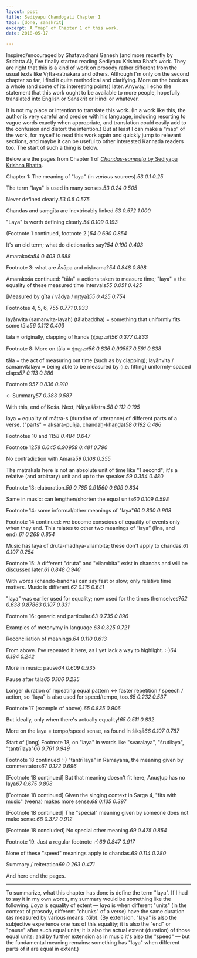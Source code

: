 ```yaml
---
layout: post
title: Sediyapu Chandogati Chapter 1
tags: [done, sanskrit]
excerpt: A “map” of Chapter 1 of this work.
date: 2018-05-17

---
```


Inspired/encouraged by Shatavadhani Ganesh (and more recently by Sridatta A), I’ve finally started reading Sediyapu Krishna Bhat’s work. They are right that this is a kind of work on prosody rather different from the usual texts like Vṛtta-ratnākara and others. Although I'm only on the second chapter so far, I find it quite methodical and clarifying. More on the book as a whole (and some of its interesting points) later. Anyway, I echo the statement that this work ought to be available to more people, hopefully translated into English or Sanskrit or Hindi or whatever.

It is not my place or intention to translate this work. (In a work like this, the author is very careful and precise with his language, including resorting to vague words exactly when appropriate, and translation could easily add to the confusion and distort the intention.) But at least I can make a “map” of the work, for myself to read this work again and quickly jump to relevant sections, and maybe it can be useful to other interested Kannada readers too. The start of such a thing is below.

Below are the pages from Chapter 1 of <a href="https://archive.org/details/ChandassamputaSediyapu"><i>Chandas-sampuṭa</i> by Sediyapu Krishna Bhatta</a>.

<style>
.outer-image-and-notes-container {
  display: grid;
  grid-template-columns: 70% 30%;
  column-gap: 2px;
  border: 2px solid black;
  margin-top: 2em;
  margin-bottom: 2em;
}
.inner-notes {
  grid-column: 2;
  grid-row: 1;
}
.inner-images {
  grid-column: 1;
  grid-row: 1;
}
.inner-image {
  display: block;
  border: 1px solid grey;
}
</style>

<div id="mainBookPages"></div>

<script>
// Returns a direct URL to an image region on archive.org
function pageURL(pageNum, startHeightFraction, stopHeightFraction) {
    startHeightFraction = startHeightFraction || 0.0;
    stopHeightFraction = stopHeightFraction || 1.0;
    return ('https://archive.org/download/ChandassamputaSediyapu/page/n' + (Number(pageNum) + 9)
        + '_y' + startHeightFraction + '_h' + (stopHeightFraction - startHeightFraction) + '_s2.jpg');
}

// Returns a URL for viewing page `pageNum` in the archive.org stream viewer
function streamURL(pageNum) {
    return 'https://archive.org/stream/ChandassamputaSediyapu#page/n' + (Number(pageNum) + 9) + '/mode/1up';
}

function makeImagePlaceholder(pageNum, startHeightFraction, stopHeightFraction) {
    const ht = (stopHeightFraction - startHeightFraction) * (499 / 352) * 600;
    let imgPlaceholder = document.createElement('div');
    imgPlaceholder.classList.add('inner-image');
    imgPlaceholder.textContent = ('Click to load image (page ' + pageNum +
                  ' from ' + startHeightFraction +
                  ' to ' + stopHeightFraction + ')');
    imgPlaceholder.style.height = ht + 'px';
    imgPlaceholder.addEventListener('click', () => {
        let imgDiv = imgPlaceholder.parentNode;
        imgDiv.style.height = window.getComputedStyle(imgDiv).getPropertyValue('height');
        let aNode = document.createElement('a');
        aNode.href = streamURL(pageNum);
        let img = document.createElement('img');
        img.classList.add('inner-image');
        img.src = pageURL(pageNum, startHeightFraction, stopHeightFraction);
        img.style.height = ht + 'px';
        aNode.appendChild(img);
        imgPlaceholder.parentNode.replaceChild(aNode, imgPlaceholder);
    });
    return imgPlaceholder;
}

// Creates a new div that looks like this:
// <div class="outer-image-and-notes-container">
//   <div class="inner-notes">
//      ... [textNode]
//   </div>
//   <div class="inner-images">
//     <img class="inner-image">[...]</div>
//   </div>
// </div>
function annotatedPageRegion(pageNum, startHeightFraction, stopHeightFraction, textNode) {
    let outerDiv = document.createElement('div');
    outerDiv.classList.add('outer-image-and-notes-container');

    let imgDiv = document.createElement('div');
    imgDiv.classList.add('inner-images');
    const imgPlaceholder = makeImagePlaceholder(pageNum, startHeightFraction, stopHeightFraction);
    imgDiv.appendChild(imgPlaceholder);
    outerDiv.appendChild(imgDiv);
    let textDiv = document.createElement('div');
    textDiv.classList.add('inner-notes');
    textDiv.appendChild(textNode.cloneNode(true));
    outerDiv.appendChild(textDiv);
    // document.getElementById('mainBookPages').appendChild(outerDiv);
    return outerDiv;
}

function updateCites() {
    for (var cite of document.getElementsByTagName('cite')) {
        const [, pageNum, startHeightFraction, stopHeightFraction] = cite.textContent.match(/(.*) (.*) (.*)/);
        cite.style.display = 'none';
        // If we have a <p>...<cite>...</cite></p>, then we need to turn the p into a div, etc: replace cite's parentNode with annotatedPageRegion...
        // After that, if the <p>...</p> is already inside something of class inner-notes, then we just have to append an image
        const p = cite.parentNode;
        if (p.parentNode.classList.contains('inner-notes')) {
            const images = p.parentNode.parentNode.getElementsByClassName('inner-images')[0];
            images.appendChild(makeImagePlaceholder(pageNum, startHeightFraction, stopHeightFraction));
        } else {
            p.parentNode.replaceChild(annotatedPageRegion(pageNum, startHeightFraction, stopHeightFraction, p), p);
        }
    }
}
</script>

Chapter 1: The meaning of "laya" (in *various* sources).<cite>53 0.1 0.25</cite>

The term "laya" is used in many senses.<cite>53 0.24 0.505</cite>

Never defined clearly.<cite>53 0.5 0.575</cite>

Chandas and saṃgīta are inextricably linked.<cite>53 0.572 1.000</cite>

"Laya" is worth defining clearly.<cite>54 0.109 0.193</cite>

(Footnote 1 continued, footnote 2.)<cite>54 0.690 0.854</cite>

It's an old term; what do dictionaries say?<cite>54 0.190 0.403</cite>

Amarakośa<cite>54 0.403 0.688</cite>

Footnote 3: what are Āvāpa and niṣkrama?<cite>54 0.848 0.898</cite>

Amarakośa continued: "tāla" = actions taken to measure time; "laya" = the equality of these measured time intervals<cite>55 0.051 0.425</cite>

[Measured by gīta / vādya / nṛtya]<cite>55 0.425 0.754</cite>

Footnotes 4, 5, 6, 7<cite>55 0.771 0.933</cite>

layānvita (samanvita-layaḥ) (tālabaddha) = something that uniformly fits some tāla<cite>56 0.112 0.403</cite>

tāla = originally, clapping of hands (ಕೈತಟ್ಟುವಿಕೆ)<cite>56 0.377 0.833</cite>

Footnote 8: More on tāla = ಕೈತಟ್ಟುವಿಕೆ<cite>56 0.836 0.905</cite><cite>57 0.591 0.838</cite>

tāla = the act of measuring out time (such as by clapping); layānvita / samanvitalaya = being able to be measured by (i.e. fitting) uniformly-spaced claps<cite>57 0.113 0.386</cite>

Footnote 9<cite>57 0.836 0.910</cite>

<- Summary<cite>57 0.383 0.587</cite>

With this, end of Kośa. Next, Nāṭyaśāstra.<cite>58 0.112 0.195</cite>

laya = equality of mātra-s (duration of utterance) of different parts of a verse. ("parts" = akṣara-puñja, chandaḥ-khaṇḍa)<cite>58 0.192 0.486</cite>

Footnotes 10 and 11<cite>58 0.484 0.647</cite>

Footnote 12<cite>58 0.645 0.909</cite><cite>59 0.481 0.790</cite>

No contradiction with Amara<cite>59 0.108 0.355</cite>

The mātrākāla here is not an absolute unit of time like "1 second"; it's a relative (and arbitrary) unit and up to the speaker.<cite>59 0.354 0.480</cite>

Footnote 13: elaboration.<cite>59 0.785 0.915</cite><cite>60 0.609 0.834</cite>

Same in music: can lengthen/shorten the equal units<cite>60 0.109 0.598</cite>

Footnote 14: some informal/other meanings of "laya"<cite>60 0.830 0.908</cite>

Footnote 14 continued: we become conscious of equality of events only when they end. This relates to other two meanings of “laya” (līna, and end).<cite>61 0.269 0.854</cite>

Music has laya of druta-madhya-vilambita; these don't apply to chandas.<cite>61 0.107 0.254</cite>

Footnote 15: A different "druta" and "vilambita" exist in chandas and will be discussed later.<cite>61 0.848 0.940</cite>

With words (chando-bandha) can say fast or slow; only relative time matters. Music is different.<cite>62 0.115 0.641</cite>

"laya" was earlier used for equality; now used for the times themselves?<cite>62 0.638 0.878</cite><cite>63 0.107 0.331</cite>

Footnote 16: generic and particular.<cite>63 0.735 0.896</cite>

Examples of metonymy in language.<cite>63 0.325 0.721</cite>

Reconciliation of meanings.<cite>64 0.110 0.613</cite>

From above. I've repeated it here, as I yet lack a way to highlight. :-)<cite>64 0.194 0.242</cite>

More in music: pause<cite>64 0.609 0.935</cite>

Pause after tāla<cite>65 0.106 0.235</cite>

Longer duration of repeating equal pattern $\iff$ faster repetition / speech / action, so “laya” is also used for speed/tempo, too.<cite>65 0.232 0.537</cite>

Footnote 17 (example of above).<cite>65 0.835 0.906</cite>

But ideally, only when there's actually equality!<cite>65 0.511 0.832</cite>

More on the laya = tempo/speed sense, as found in śikṣā<cite>66 0.107 0.787</cite>

Start of (long) Footnote 18, on "laya" in words like "svaralaya", "śrutilaya", "tantrīlaya"<cite>66 0.761 0.949</cite>

Footnote 18 continued :-) "tantrīlaya" in Ramayana, the meaning given by commentators<cite>67 0.122 0.696</cite>

[Footnote 18 continued] But that meaning doesn't fit here; Anuṣṭup has no laya<cite>67 0.675 0.898</cite>

[Footnote 18 continued] Given the singing context in Sarga 4, "fits with music" (veena) makes more sense.<cite>68 0.135 0.397</cite>

[Footnote 18 continued] The "special" meaning given by someone does not make sense.<cite>68 0.372 0.912</cite>

[Footnote 18 concluded] No special other meaning.<cite>69 0.475 0.854</cite>

Footnote 19. Just a regular footnote :-)<cite>69 0.847 0.917</cite>

None of these "speed" meanings apply to chandas.<cite>69 0.114 0.280</cite>

Summary / reiteration<cite>69 0.263 0.471</cite>

<script>
updateCites();
</script>

And here end the pages.

--------

To summarize, what this chapter has done is define the term "laya". If I had to say it in my own words, my summary would be something like the following. *Laya* is equality of extent — *laya* is when different "units" (in the context of prosody, different "chunks" of a verse) have the same duration (as measured by various means: *tāla*). (By extension, "laya" is also the subjective experience one has of this equality; it is also the "end" or "pause" after such equal units; it is also the actual extent (duration) of those equal units; and by further extension as in music it's also the "speed" — but the fundamental meaning remains: something has "laya" when different parts of it are equal in extent.)

